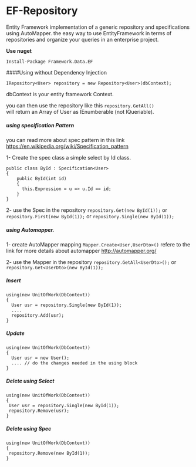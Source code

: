 # EF-Repository
Entity Framework implementation of a generic repository and specifications using AutoMapper. 
the easy way to use EntityFramework in terms of repositories and organize your queries in an enterprise project. 

**Use nuget**
```
Install-Package Framework.Data.EF
```

####Using without Dependency Injection
```
IRepository<User> repository = new Repository<User>(dbContext);
```
dbContext is your entity framework Context. 

you can then use the repository like this 
`repository.GetAll()`  
will return an Array of User as IEnumberable (not IQueriable). 

##### using specification Pattern
you can read more about spec pattern in this link https://en.wikipedia.org/wiki/Specification_pattern 

1- Create the spec class 
a simple select by Id class. 
```
public class ById : Specification<User>
{
    public ById(int id)
    {
      this.Expression = u => u.Id == id;
    }
}
```
2- use the Spec in the repository 
`repository.Get(new ById(1));` or 
`repository.First(new ById(1));` or 
`repository.Single(new ById(1));` 

##### using Automapper. 
1- create AutoMapper mapping 
`Mapper.Create<User,UserDto>()`
refere to the link for more details about automapper http://automapper.org/ 

2- use the Mapper in the repository 
`repository.GetAll<UserDto>();` or 
`repository.Get<UserDto>(new ById(1));`

##### Insert 
```
using(new UnitOfWork(DbContext)) 
{
  User usr = repository.Single(new ById(1));
  .... 
  repository.Add(usr);
}
```
##### Update 
```
using(new UnitOfWork(DbContext)) 
{
  User usr = new User();
  .... // do the changes needed in the using block
}
```
##### Delete using Select 
```
using(new UnitOfWork(DbContext)) 
{
 User usr = repository.Single(new ById(1));
 repository.Remove(usr); 
}
```
##### Delete using Spec
```
using(new UnitOfWork(DbContext)) 
{
 repository.Remove(new ById(1)); 
}
```

